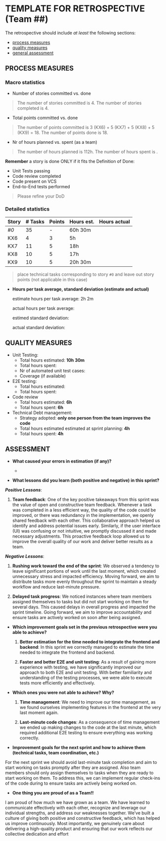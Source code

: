 TEMPLATE FOR RETROSPECTIVE (Team ##)
=====================================

The retrospective should include _at least_ the following
sections:

- [process measures](#process-measures)
- [quality measures](#quality-measures)
- [general assessment](#assessment)

## PROCESS MEASURES 

### Macro statistics

- Number of stories committed vs. done 
> The number of stories committed is 4.
> The number of stories completed is 4.
- Total points committed vs. done 
> The number of points committed is 3 (KX6) + 5 (KX7) + 5 (KX8) + 5 (KX9) = 18.
> The number of points done is 18.
- Nr of hours planned vs. spent (as a team)
> The number of hours planned is 112h.
> The number of hours spent is .

**Remember**  a story is done ONLY if it fits the Definition of Done:
 
- Unit Tests passing
- Code review completed
- Code present on VCS
- End-to-End tests performed

> Please refine your DoD 

### Detailed statistics

| Story  | # Tasks | Points | Hours est. | Hours actual |
|--------|---------|--------|------------|--------------|
|  _#0_  |    35   |   -    |  60h 30m   |              |
|  KX6   |    4    |   3    |    5h      |              |
|  KX7   |    11   |   5    |    18h     |              |
|  KX8   |    10   |   5    |    17h     |              |
|  KX9   |    10   |   5    |  20h 30m   |              |
   

> place technical tasks corresponding to story `#0` and leave out story points (not applicable in this case)

- **Hours per task average, standard deviation (estimate and actual)**

   estimate hours per task average: 2h 2m

   actual hours per task average: 

   estimed standard deviation: 

   actual standard deviation: 


  
## QUALITY MEASURES 

- Unit Testing:
  - Total hours estimated: **10h 30m**
  - Total hours spent:
  - Nr of automated unit test cases:  
  - Coverage (if available)
- E2E testing:
  - Total hours estimated:
  - Total hours spent:
- Code review 
  - Total hours estimated: **6h**
  - Total hours spent: **6h**
- Technical Debt management:
  - Strategy adopted: **only one person from the team improves the code**
  - Total hours estimated estimated at sprint planning: **4h**
  - Total hours spent: **4h**
  


## ASSESSMENT

- **What caused your errors in estimation (if any)?**

   -

- **What lessons did you learn (both positive and negative) in this sprint?**

 ***Positive Lessons***:
 1. **Team feedback**: One of the key positive takeaways from this sprint was the value of open and constructive team feedback. Whenever a task was completed in a less efficient way, the quality of the code could be improved, or there was redundancy in the implementation, we openly shared feedback with each other. This collaborative approach helped us identify and address potential issues early. Similarly, if the user interface (UI) was confusing or not intuitive, we promptly discussed it and made necessary adjustments. This proactive feedback loop allowed us to improve the overall quality of our work and deliver better results as a team.

 ***Negative Lessons***:

 1. **Rushing work toward the end of the sprint**: We observed a tendency to leave significant portions of work until the last moment, which created unnecessary stress and impacted efficiency. Moving forward, we aim to distribute tasks more evenly throughout the sprint to maintain a steady workflow and reduce last-minute pressure.

 2. **Delayed task progress**: We noticed instances where team members assigned themselves to tasks but did not start working on them for several days. This caused delays in overall progress and impacted the sprint timeline. Going forward, we aim to improve accountability and ensure tasks are actively worked on soon after being assigned.

- **Which improvement goals set in the previous retrospective were you able to achieve?**
  
  1. **Better estimation for the time needed to integrate the frontend and backend**: In this sprint we correctly managed to estimate the time needed to integrate the frontend and backend.

  2. **Faster and better E2E and unit testing**: As a result of gaining more experience with testing, we have significantly improved our approach to both E2E and unit testing. With better familiarity and understanding of the testing processes, we were able to execute tests more efficiently and effectively.

- **Which ones you were not able to achieve? Why?**

  1. **Time management**: We need to improve our time management, as we found ourselves implementing features in the frontend at the very last moment again.

  2. **Last-minute code changes**: As a consequence of time management we ended up making changes to the code at the last minute, which required additional E2E testing to ensure everything 
  was working correctly.

- **Improvement goals for the next sprint and how to achieve them (technical tasks, team coordination, etc.)**

For the next sprint we should avoid last-minute task completion and aim to start working on tasks promptly after they are assigned. Also team members should only assign themselves to tasks when they are ready to start working on them. To address this, we can implement regular check-ins of the code during to ensure tasks are actively being worked on.

- **One thing you are proud of as a Team!!**

I am proud of how much we have grown as a team. We have learned to communicate effectively with each other, recognize and leverage our individual strengths, and address our weaknesses together. We’ve built a culture of giving both positive and constructive feedback, which has helped us improve continuously. Most importantly, we genuinely care about delivering a high-quality product and ensuring that our work reflects our collective dedication and effort
